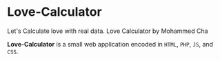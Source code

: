 # Love-Calculator
<p>Let's Calculate love with real data. Love Calculator by Mohammed Cha</p>
<strong>Love-Calculator</strong> is a small web application encoded in <code>HTML</code>, <code>PHP</code>, <code>JS</code>, and <code>CSS</code>.
